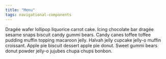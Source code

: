 ```yaml
---
title: "Menu"
tags: navigational-components
---
```



Dragée wafer lollipop liquorice carrot cake. Icing chocolate bar dragée sesame snaps biscuit candy gummi bears. Candy canes toffee toffee pudding muffin topping macaroon jelly.
Halvah jelly cupcake jelly-o muffin croissant. Apple pie biscuit dessert apple pie donut. Sweet gummi bears donut powder jelly-o jujubes chupa chups bonbon.
